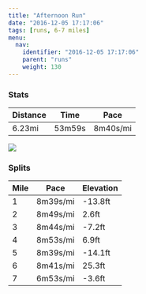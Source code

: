 ```yaml
---
title: "Afternoon Run"
date: "2016-12-05 17:17:06"
tags: [runs, 6-7 miles]
menu:
  nav:
    identifier: "2016-12-05 17:17:06"
    parent: "runs"
    weight: 130
---
```


### Stats

| Distance | Time | Pace |
|----------|------|------|
|6.23mi|53m59s|8m40s/mi|

<img src='https://maps.googleapis.com/maps/api/staticmap?maptype=roadmap&path=enc:exjeIbgvLyJgBuCdq@tB|@kAxBlFxXdJtOZrJ~BtH`FlHlFbBhKfShFnQ`Grf@q@uBdA`s@cCzZ`Av[hGnX`O~S{NuReDaK_D{TQe]jDu[k@o`@qHgm@gGyTwK}PgDUoEgFyFc[oH_IsByGcBoShAyAkBgA~@mCNcg@f@yEnGb@&key=AIzaSyAfqMeaZ1CCJFGP5cWud__oZnT_Pybg-1M&size=800x800&markers=color:yellow|label:S|53.47219,-2.24898&markers=color:green|label:F|53.47289000000001,-2.248379999999999'>

### Splits

| Mile | Pace | Elevation |
|------|------|-----------|
|1|8m39s/mi|-13.8ft|
|2|8m49s/mi|2.6ft|
|3|8m44s/mi|-7.2ft|
|4|8m53s/mi|6.9ft|
|5|8m39s/mi|-14.1ft|
|6|8m41s/mi|25.3ft|
|7|6m53s/mi|-3.6ft|
